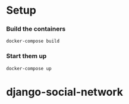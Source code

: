 # Setup

### Build the containers

`docker-compose build`

### Start them up

`docker-compose up`
# django-social-network
